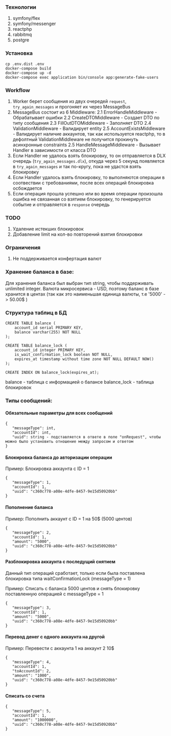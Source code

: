 ### Технологии ###
1. symfony/flex
2. symfony/messenger
3. reactphp
4. rabbitmq
5. postgre

### Установка ###
```
cp .env.dist .env
docker-compose build
docker-compose up -d
docker-compose exec application bin/console app:generate-fake-users
```

### Workflow ###
1. Worker берет сообщения из двух очередей `request`, `try_again_messages`  и прогоняет их через MessageBus
2. MessageBus состоит из 6 Middleware:
   2.1 ErrorHandleMiddleware - Обрабатывает ошибки
   2.2 CreateDTOMiddleware - Создает DTO по типу сообщения
   2.3 FillOutDTOMiddleware - Заполняет DTO
   2.4 ValidationMiddleware - Валидирует entity
   2.5 AccountExistsMiddleware - Валидирует наличие аккаунтов, так как используется reactphp, то в дефолтный ValidationMiddleware не получится прокинуть асинхронные constraints
   2.5 HandleMessageMiddleware - Вызывает Handler в зависимости от класса DTO
3. Если Handler не удалось взять блокировку, то он отправляется в DLX очередь (`try_again_messages.dlx`), откуда через 5 секунд появляется в `try_again_messages` и так по-кругу, пока не удастся взять блокировку
4. Если Handler удалось взять блокировку, то выполняются операции в соотвествии с требованиями, после всех операций блокировка осбождается
5. Если операция прошла успешно или во время операции произошла ошибка не связанная со взятием блокировку, то генерируется событие и отправляется в `response` очередь

### TODO ###
1. Удаление истекших блокировок
2. Добавление limit на кол-во повторений взятия блокировки

### Ограничения ###
1. Не поддерживается конфертация валют

### Хранение баланса в базе: ###
Для хранения баланса был выбран тип string, чтобы поддерживать unlimited integer.
Валюта микросервиса - USD, поэтому баланс в базе хранится в центах (так как это наименьшая единица валюты, т.е '5000' -> 50.00$ )

### Cтруктура таблиц в БД ###
```
CREATE TABLE balance (
	account_id serial PRIMARY KEY,
	balance varchar(255) NOT NULL
);

CREATE TABLE balance_lock (
	account_id integer PRIMARY KEY,
	is_wait_confirmation_lock boolean NOT NULL,
	expires_at timestamp without time zone NOT NULL DEFAULT NOW()
);

CREATE INDEX ON balance_lock(expires_at);
```

balance - таблица с информацией о балансе
balance_lock - таблица блокировок

### Типы сообщений:
#### Обязательные параметры для всех сообщений ####
```
{
   "messageType": int,
   "accountId": int,
   "uuid": string - подставляется в ответе в поле "onRequest", чтобы можно было установить отношение между запросом и ответом
}
```

#### Блокировка баланса до авторизации операции ###
Пример: Блокировка аккаунта с ID = 1
```
{
   "messageType": 1,
   "accountId": 1,
   "uuid": "c360c778-a08e-4dfe-8457-9e15d50920bb"
}
```

#### Пополнение баланса ####
Пример: Пополнить аккаунт с ID = 1 на 50$ (5000 центов)
```
{
   "messageType": 2,
   "accountId": 1,
   "amount": "5000",
   "uuid": "c360c778-a08e-4dfe-8457-9e15d50920bb"
}
```

#### Разблокировка аккаунта с последущий снятием ####
Данный тип операций сработает, только если была поставлена блокировка типа waitConfirmationLock (messageType = 1)

Пример: Списать с баланса 5000 центов и снять блокировку поставленную операцией с messageType = 1
```
{
   "messageType": 3,
   "accountId": 1,
   "amount": "5000",
   "uuid": "c360c778-a08e-4dfe-8457-9e15d50920bb"
}
```

#### Перевод денег с одного аккаунта на другой ###

Пример: Перевести с аккаунта 1 на аккаунт 2 10$

```
{
   "messageType": 4,
   "accountId": 1,
   "toAccountId": 2,
   "amount": "1000",
   "uuid": "c360c778-a08e-4dfe-8457-9e15d50920bb"
}
```


#### Списать со счета ###
```
{
   "messageType": 5,
   "accountId": 1,
   "amount": "1000000",
   "uuid": "c360c778-a08e-4dfe-8457-9e15d50920bb"
}
```